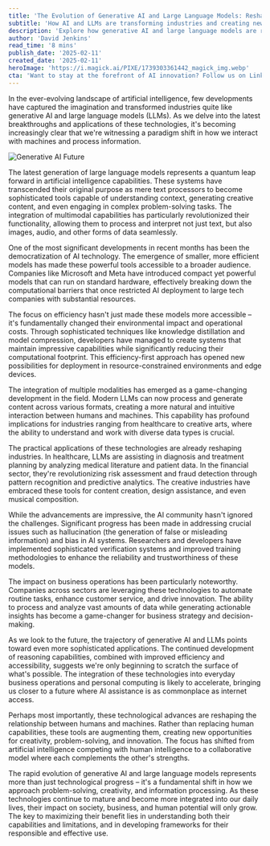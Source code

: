 ```yaml
---
title: 'The Evolution of Generative AI and Large Language Models: Reshaping Our Digital Future'
subtitle: 'How AI and LLMs are transforming industries and creating new opportunities'
description: 'Explore how generative AI and large language models are revolutionizing industries, from healthcare to creative arts. Learn about the latest breakthroughs in AI efficiency, accessibility, and practical applications that are reshaping our digital future.'
author: 'David Jenkins'
read_time: '8 mins'
publish_date: '2025-02-11'
created_date: '2025-02-11'
heroImage: 'https://i.magick.ai/PIXE/1739303361442_magick_img.webp'
cta: 'Want to stay at the forefront of AI innovation? Follow us on LinkedIn for daily updates on the latest developments in generative AI and large language models that are transforming industries worldwide.'
---
```


In the ever-evolving landscape of artificial intelligence, few developments have captured the imagination and transformed industries quite like generative AI and large language models (LLMs). As we delve into the latest breakthroughs and applications of these technologies, it's becoming increasingly clear that we're witnessing a paradigm shift in how we interact with machines and process information.

![Generative AI Future](https://i.magick.ai/PIXE/1739303361446_magick_img.webp)

The latest generation of large language models represents a quantum leap forward in artificial intelligence capabilities. These systems have transcended their original purpose as mere text processors to become sophisticated tools capable of understanding context, generating creative content, and even engaging in complex problem-solving tasks. The integration of multimodal capabilities has particularly revolutionized their functionality, allowing them to process and interpret not just text, but also images, audio, and other forms of data seamlessly.

One of the most significant developments in recent months has been the democratization of AI technology. The emergence of smaller, more efficient models has made these powerful tools accessible to a broader audience. Companies like Microsoft and Meta have introduced compact yet powerful models that can run on standard hardware, effectively breaking down the computational barriers that once restricted AI deployment to large tech companies with substantial resources.

The focus on efficiency hasn't just made these models more accessible – it's fundamentally changed their environmental impact and operational costs. Through sophisticated techniques like knowledge distillation and model compression, developers have managed to create systems that maintain impressive capabilities while significantly reducing their computational footprint. This efficiency-first approach has opened new possibilities for deployment in resource-constrained environments and edge devices.

The integration of multiple modalities has emerged as a game-changing development in the field. Modern LLMs can now process and generate content across various formats, creating a more natural and intuitive interaction between humans and machines. This capability has profound implications for industries ranging from healthcare to creative arts, where the ability to understand and work with diverse data types is crucial.

The practical applications of these technologies are already reshaping industries. In healthcare, LLMs are assisting in diagnosis and treatment planning by analyzing medical literature and patient data. In the financial sector, they're revolutionizing risk assessment and fraud detection through pattern recognition and predictive analytics. The creative industries have embraced these tools for content creation, design assistance, and even musical composition.

While the advancements are impressive, the AI community hasn't ignored the challenges. Significant progress has been made in addressing crucial issues such as hallucination (the generation of false or misleading information) and bias in AI systems. Researchers and developers have implemented sophisticated verification systems and improved training methodologies to enhance the reliability and trustworthiness of these models.

The impact on business operations has been particularly noteworthy. Companies across sectors are leveraging these technologies to automate routine tasks, enhance customer service, and drive innovation. The ability to process and analyze vast amounts of data while generating actionable insights has become a game-changer for business strategy and decision-making.

As we look to the future, the trajectory of generative AI and LLMs points toward even more sophisticated applications. The continued development of reasoning capabilities, combined with improved efficiency and accessibility, suggests we're only beginning to scratch the surface of what's possible. The integration of these technologies into everyday business operations and personal computing is likely to accelerate, bringing us closer to a future where AI assistance is as commonplace as internet access.

Perhaps most importantly, these technological advances are reshaping the relationship between humans and machines. Rather than replacing human capabilities, these tools are augmenting them, creating new opportunities for creativity, problem-solving, and innovation. The focus has shifted from artificial intelligence competing with human intelligence to a collaborative model where each complements the other's strengths.

The rapid evolution of generative AI and large language models represents more than just technological progress – it's a fundamental shift in how we approach problem-solving, creativity, and information processing. As these technologies continue to mature and become more integrated into our daily lives, their impact on society, business, and human potential will only grow. The key to maximizing their benefit lies in understanding both their capabilities and limitations, and in developing frameworks for their responsible and effective use.